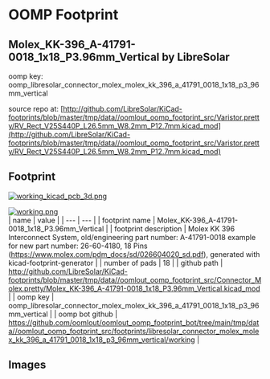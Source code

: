 # OOMP Footprint  
## Molex_KK-396_A-41791-0018_1x18_P3.96mm_Vertical  by LibreSolar  
  
oomp key: oomp_libresolar_connector_molex_molex_kk_396_a_41791_0018_1x18_p3_96mm_vertical  
  
source repo at: [http://github.com/LibreSolar/KiCad-footprints/blob/master/tmp/data//oomlout_oomp_footprint_src/Varistor.pretty/RV_Rect_V25S440P_L26.5mm_W8.2mm_P12.7mm.kicad_mod](http://github.com/LibreSolar/KiCad-footprints/blob/master/tmp/data//oomlout_oomp_footprint_src/Varistor.pretty/RV_Rect_V25S440P_L26.5mm_W8.2mm_P12.7mm.kicad_mod)  
## Footprint  
  
[![working_kicad_pcb_3d.png](working_kicad_pcb_3d_600.png)](working_kicad_pcb_3d.png)  
  
[![working.png](working_600.png)](working.png)  
| name | value | 
| --- | --- | 
| footprint name | Molex_KK-396_A-41791-0018_1x18_P3.96mm_Vertical | 
| footprint description | Molex KK 396 Interconnect System, old/engineering part number: A-41791-0018 example for new part number: 26-60-4180, 18 Pins (https://www.molex.com/pdm_docs/sd/026604020_sd.pdf), generated with kicad-footprint-generator | 
| number of pads | 18 | 
| github path | http://github.com/LibreSolar/KiCad-footprints/blob/master/tmp/data//oomlout_oomp_footprint_src/Connector_Molex.pretty/Molex_KK-396_A-41791-0018_1x18_P3.96mm_Vertical.kicad_mod | 
| oomp key | oomp_libresolar_connector_molex_molex_kk_396_a_41791_0018_1x18_p3_96mm_vertical | 
| oomp bot github | https://github.com/oomlout/oomlout_oomp_footprint_bot/tree/main/tmp/data//oomlout_oomp_footprint_src/footprints/libresolar_connector_molex_molex_kk_396_a_41791_0018_1x18_p3_96mm_vertical/working | 
## Images  
